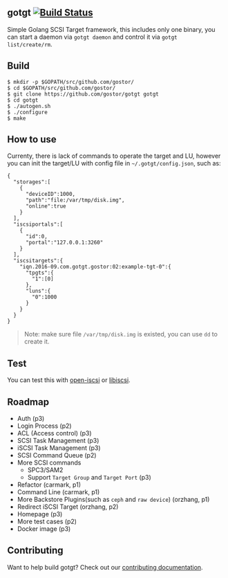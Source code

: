 ## gotgt [![Build Status](https://travis-ci.org/gostor/gotgt.svg)](https://travis-ci.org/gostor/gotgt)

Simple Golang SCSI Target framework, this includes only one binary, you can start a daemon via `gotgt daemon` and control it via `gotgt list/create/rm`.

## Build

```
$ mkdir -p $GOPATH/src/github.com/gostor/
$ cd $GOPATH/src/github.com/gostor/
$ git clone https://github.com/gostor/gotgt gotgt
$ cd gotgt
$ ./autogen.sh
$ ./configure
$ make
```

## How to use

Currenty, there is lack of commands to operate the target and LU, however you can init the target/LU with config file in `~/.gotgt/config.json`, such as:

```
{
  "storages":[
    {
      "deviceID":1000,
      "path":"file:/var/tmp/disk.img",
      "online":true
    }
  ],
  "iscsiportals":[
    {
      "id":0,
      "portal":"127.0.0.1:3260"
    }
  ],
  "iscsitargets":{
    "iqn.2016-09.com.gotgt.gostor:02:example-tgt-0":{
      "tpgts":{
        "1":[0]
      },
      "luns":{
        "0":1000
      }
    }
  }
}

```

> Note: make sure file `/var/tmp/disk.img` is existed, you can use `dd` to create it.

## Test

You can test this with [open-iscsi](http://www.open-iscsi.com/) or [libiscsi](https://github.com/gostor/libiscsi).

## Roadmap
* Auth (p3)
* Login Process (p2)
* ACL (Access control) (p3)
* SCSI Task Management (p3)
* iSCSI Task Management (p3)
* SCSI Command Queue (p2)
* More SCSI commands
	* SPC3/SAM2
	* Support `Target Group` and `Target Port` (p3)
* Refactor (carmark, p1)
* Command Line (carmark, p1)
* More Backstore Plugins(such as `ceph` and `raw device`) (orzhang, p1)
* Redirect iSCSI Target (orzhang, p2)
* Homepage (p3)
* More test cases (p2)
* Docker image (p3)

## Contributing

Want to help build gotgt? Check out our [contributing documentation](./CONTRIBUTING.md).

